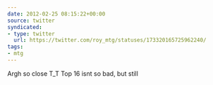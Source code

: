 ```yaml
---
date: 2012-02-25 08:15:22+00:00
source: twitter
syndicated:
- type: twitter
  url: https://twitter.com/roy_mtg/statuses/173320165725962240/
tags:
- mtg
---
```


Argh so close T_T Top 16 isnt so bad, but still